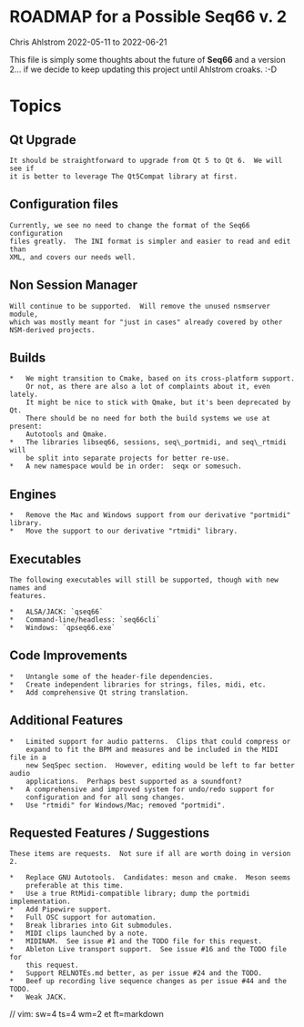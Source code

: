 # ROADMAP for a Possible Seq66 v. 2

Chris Ahlstrom
2022-05-11 to 2022-06-21

This file is simply some thoughts about the future of __Seq66__ and
a version 2...  if we decide to keep updating this project until Ahlstrom
croaks. :-D

# Topics

##  Qt Upgrade

    It should be straightforward to upgrade from Qt 5 to Qt 6.  We will see if
    it is better to leverage The Qt5Compat library at first.

##  Configuration files

    Currently, we see no need to change the format of the Seq66 configuration
    files greatly.  The INI format is simpler and easier to read and edit than
    XML, and covers our needs well.

##  Non Session Manager

    Will continue to be supported.  Will remove the unused nsmserver module,
    which was mostly meant for "just in cases" already covered by other
    NSM-derived projects.

##  Builds

    *   We might transition to Cmake, based on its cross-platform support.
        Or not, as there are also a lot of complaints about it, even lately.
        It might be nice to stick with Qmake, but it's been deprecated by Qt.
        There should be no need for both the build systems we use at present:
        Autotools and Qmake.
    *   The libraries libseq66, sessions, seq\_portmidi, and seq\_rtmidi will
        be split into separate projects for better re-use.
    *   A new namespace would be in order:  seqx or somesuch.

##  Engines

    *   Remove the Mac and Windows support from our derivative "portmidi" library.
    *   Move the support to our derivative "rtmidi" library.

##  Executables

    The following executables will still be supported, though with new names and
    features.

    *   ALSA/JACK: `qseq66`
    *   Command-line/headless: `seq66cli`
    *   Windows: `qpseq66.exe`

## Code Improvements

    *   Untangle some of the header-file dependencies.
    *   Create independent libraries for strings, files, midi, etc.
    *   Add comprehensive Qt string translation.

##  Additional Features

    *   Limited support for audio patterns.  Clips that could compress or
        expand to fit the BPM and measures and be included in the MIDI file in a
        new SeqSpec section.  However, editing would be left to far better audio
        applications.  Perhaps best supported as a soundfont?
    *   A comprehensive and improved system for undo/redo support for
        configuration and for all song changes.
    *   Use "rtmidi" for Windows/Mac; removed "portmidi".

##  Requested Features / Suggestions

    These items are requests.  Not sure if all are worth doing in version 2.

    *   Replace GNU Autotools.  Candidates: meson and cmake.  Meson seems
        preferable at this time.
    *   Use a true RtMidi-compatible library; dump the portmidi implementation.
    *   Add Pipewire support.
    *   Full OSC support for automation.
    *   Break libraries into Git submodules.
    *   MIDI clips launched by a note.
    *   MIDINAM.  See issue #1 and the TODO file for this request.
    *   Ableton Live transport support.  See issue #16 and the TODO file for
        this request.
    *   Support RELNOTEs.md better, as per issue #24 and the TODO.
    *   Beef up recording live sequence changes as per issue #44 and the TODO.
    *   Weak JACK.

// vim: sw=4 ts=4 wm=2 et ft=markdown
